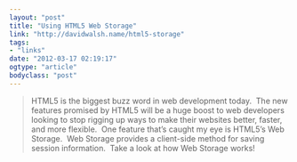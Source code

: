 ```yaml
---
layout: "post"
title: "Using HTML5 Web Storage"
link: "http://davidwalsh.name/html5-storage"
tags: 
- "links"
date: "2012-03-17 02:19:17"
ogtype: "article"
bodyclass: "post"
---
```


> HTML5 is the biggest buzz word in web development today.  The new features promised by HTML5 will be a huge boost to web developers looking to stop rigging up ways to make their websites better, faster, and more flexible.  One feature that’s caught my eye is HTML5’s Web Storage.  Web Storage provides a client-side method for saving session information.  Take a look at how Web Storage works!